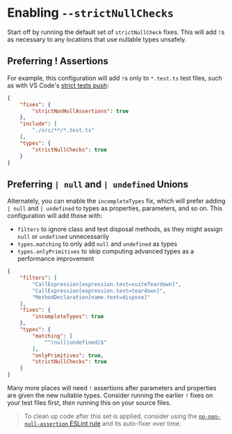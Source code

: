 # Enabling `--strictNullChecks`

Start off by running the default set of `strictNullCheck` fixes.
This will add `!`s as necessary to any locations that use nullable types unsafely.

## Preferring ! Assertions

For example, this configuration will add `!`s only to `*.test.ts` test files, such as with VS Code's [strict tests push](https://github.com/Microsoft/vscode/issues/65233):

```json
{
    "fixes": {
        "strictNonNullAssertions": true
    },
    "include": [
        "./src/**/*.test.ts"
    ],
    "types": {
        "strictNullChecks": true
    }
}
```

## Preferring `| null` and `| undefined` Unions

Alternately, you can enable the `incompleteTypes` fix, which will prefer adding `| null` and `| undefined` to types as properties, parameters, and so on.
This configuration will add those with:

* `filters` to ignore class and test disposal methods, as they might assign `null` or `undefined` unnecessarily
* `types.matching` to only add `null` and `undefined` as types
* `types.onlyPrimitives` to skip computing advanced types as a performance improvement

```json
{
    "filters": [
        "CallExpression[expression.text=suiteTeardown]",
        "CallExpression[expression.text=teardown]",
        "MethodDeclaration[name.text=dispose]"
    ],
    "fixes": {
        "incompleteTypes": true
    },
    "types": {
        "matching": [
            "^(null|undefined)$"
        ],
        "onlyPrimitives": true,
        "strictNullChecks": true
    }
}
```

Many more places will need `!` assertions after parameters and properties are given the new nullable types.
Consider running the earlier `!` fixes on your test files first, _then_ running this on your source files.

> To clean up code after this set is applied, consider using the [`no-non-null-assertion` ESLint rule](https://typescript-eslint.io/rules/no-non-null-assertion)
> and its auto-fixer over time.
